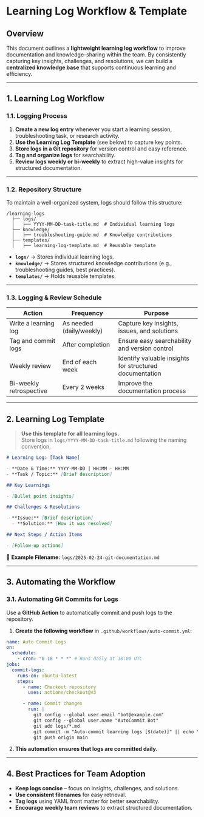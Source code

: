 # **Learning Log Workflow & Template**

## **Overview**

This document outlines a **lightweight learning log workflow** to improve
documentation and knowledge-sharing within the team. By consistently capturing
key insights, challenges, and resolutions, we can build a **centralized
knowledge base** that supports continuous learning and efficiency.

---

## **1. Learning Log Workflow**

### **1.1. Logging Process**

1. **Create a new log entry** whenever you start a learning session,
   troubleshooting task, or research activity.
2. **Use the Learning Log Template** (see below) to capture key points.
3. **Store logs in a Git repository** for version control and easy reference.
4. **Tag and organize logs** for searchability.
5. **Review logs weekly or bi-weekly** to extract high-value insights for
   structured documentation.

---

### **1.2. Repository Structure**

To maintain a well-organized system, logs should follow this structure:

```
/learning-logs
  ├── logs/
  │   ├── YYYY-MM-DD-task-title.md  # Individual learning logs
  ├── knowledge/
  │   ├── troubleshooting-guide.md  # Knowledge contributions
  ├── templates/
  │   ├── learning-log-template.md  # Reusable template
```

- **`logs/`** → Stores individual learning logs.
- **`knowledge/`** → Stores structured knowledge contributions (e.g.,
  troubleshooting guides, best practices).
- **`templates/`** → Holds reusable templates.

---

### **1.3. Logging & Review Schedule**

| **Action**              | **Frequency**            | **Purpose**                                             |
| ----------------------- | ------------------------ | ------------------------------------------------------- |
| Write a learning log    | As needed (daily/weekly) | Capture key insights, issues, and solutions             |
| Tag and commit logs     | After completion         | Ensure easy searchability and version control           |
| Weekly review           | End of each week         | Identify valuable insights for structured documentation |
| Bi-weekly retrospective | Every 2 weeks            | Improve the documentation process                       |

---

## **2. Learning Log Template**

> **Use this template for all learning logs.**\
> Store logs in `logs/YYYY-MM-DD-task-title.md` following the naming convention.

```markdown
# Learning Log: [Task Name]

- **Date & Time:** YYYY-MM-DD | HH:MM - HH:MM
- **Task / Topic:** [Brief description]

## Key Learnings

- [Bullet point insights]

## Challenges & Resolutions

- **Issue:** [Brief description]
  - **Solution:** [How it was resolved]

## Next Steps / Action Items

- [Follow-up actions]
```

📂 **Example Filename:** `logs/2025-02-24-git-documentation.md`

---

## **3. Automating the Workflow**

### **3.1. Automating Git Commits for Logs**

Use a **GitHub Action** to automatically commit and push logs to the repository.

1. **Create the following workflow** in `.github/workflows/auto-commit.yml`:

```yaml
name: Auto Commit Logs
on:
  schedule:
    - cron: "0 18 * * *" # Runs daily at 18:00 UTC
jobs:
  commit-logs:
    runs-on: ubuntu-latest
    steps:
      - name: Checkout repository
        uses: actions/checkout@v3

      - name: Commit changes
        run: |
          git config --global user.email "bot@example.com"
          git config --global user.name "AutoCommit Bot"
          git add logs/*.md
          git commit -m "Auto-commit learning logs [$(date)]" || echo "No changes to commit"
          git push origin main
```

2. **This automation ensures that logs are committed daily**.

---

## **4. Best Practices for Team Adoption**

- **Keep logs concise** – focus on insights, challenges, and solutions.
- **Use consistent filenames** for easy retrieval.
- **Tag logs** using YAML front matter for better searchability.
- **Encourage weekly team reviews** to extract structured documentation.
